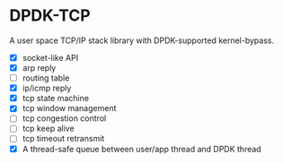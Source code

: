 # DPDK-TCP

A user space TCP/IP stack library with DPDK-supported kernel-bypass.

* [x] socket-like API
* [x] arp reply
* [ ] routing table
* [x] ip/icmp reply
* [x] tcp state machine
* [x] tcp window management
* [ ] tcp congestion control
* [ ] tcp keep alive
* [ ] tcp timeout retransmit
* [x] A thread-safe queue between user/app thread and DPDK thread  